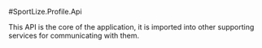 #SportLize.Profile.Api

This API is the core of the application, it is imported into other supporting services for communicating with them.